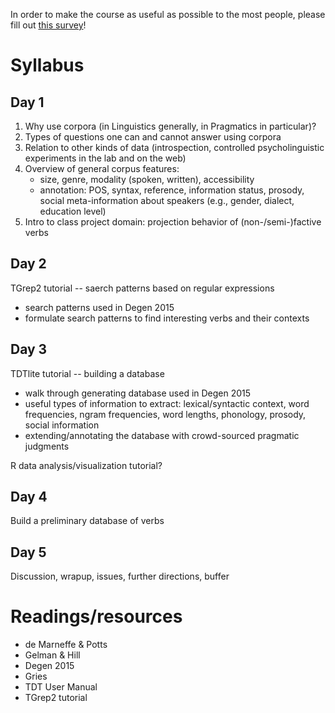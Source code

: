 In order to make the course as useful as possible to the most people, please fill out [this survey](https://docs.google.com/forms/d/e/1FAIpQLSeEFAbBObNEkY4VoCX4Vbj4D-6NwhCMXoyN3GnVhe6Jv4srtg/viewform)!

# Syllabus

## Day 1

1. Why use corpora (in Linguistics generally, in Pragmatics in particular)?
2. Types of questions one can and cannot answer using corpora
3. Relation to other kinds of data (introspection, controlled psycholinguistic experiments in the lab and on the web)
4. Overview of general corpus features:
	- size, genre, modality (spoken, written), accessibility
	- annotation: POS, syntax, reference, information status, prosody, social meta-information about speakers (e.g., gender, dialect, education level)
5. Intro to class project domain: projection behavior of (non-/semi-)factive verbs


## Day 2

TGrep2 tutorial -- saerch patterns based on regular expressions
- search patterns used in Degen 2015
- formulate search patterns to find interesting verbs and their contexts

## Day 3

TDTlite tutorial -- building a database
- walk through generating database used in Degen 2015
- useful types of information to extract: lexical/syntactic context, word frequencies, ngram frequencies, word lengths, phonology, prosody, social information
- extending/annotating the database with crowd-sourced pragmatic judgments

R data analysis/visualization tutorial?

## Day 4

Build a preliminary database of verbs

## Day 5

Discussion, wrapup, issues, further directions, buffer


# Readings/resources

- de Marneffe & Potts
- Gelman & Hill
- Degen 2015
- Gries
- TDT User Manual
- TGrep2 tutorial
